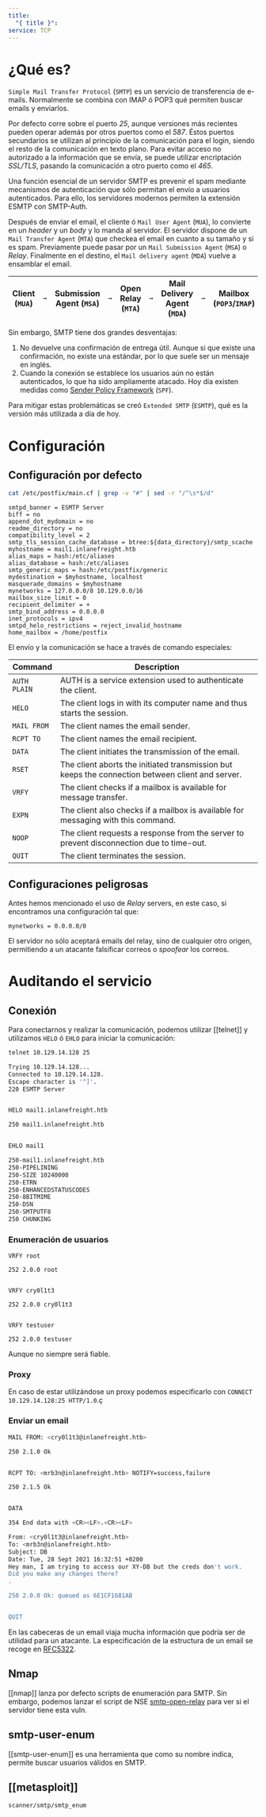 ```yaml
---
title:
  "{ title }": 
service: TCP
---
```

# ¿Qué es?

`Simple Mail Transfer Protocol` (`SMTP`) es un servicio de transferencia de e-mails. Normalmente se combina con IMAP ó POP3 qué permiten buscar emails y enviarlos.

Por defecto corre sobre el puerto *25*, aunque versiones más recientes pueden operar además por otros puertos como el *587*. Éstos puertos secundarios se utilizan al principio de la comunicación para el login, siendo el resto de la comunicación en texto plano. Para evitar acceso no autorizado a la información que se envía, se puede utilizar encriptación *SSL/TLS*, pasando la comunicación a otro puerto como el *465*.

Una función esencial de un servidor SMTP es prevenir el spam mediante mecanismos de autenticación que sólo permitan el envío a usuarios autenticados. Para ello, los servidores modernos permiten la extensión ESMTP con SMTP-Auth.

Después de enviar el email, el cliente ó `Mail User Agent` (`MUA`), lo convierte en un *header* y un *body* y lo manda al servidor. El servidor dispone de un `Mail Transfer Agent` (`MTA`) que checkea el email en cuanto a su tamaño y si es spam. Previamente puede pasar por un `Mail Submission Agent` (`MSA`) o *Relay*. Finalmente en el destino, el `Mail delivery agent` (`MDA`) vuelve a ensamblar el email.

| Client (`MUA`) | `➞` | Submission Agent (`MSA`) | `➞` | Open Relay (`MTA`) | `➞` | Mail Delivery Agent (`MDA`) | `➞` | Mailbox (`POP3`/`IMAP`) |
| -------------- | --- | ------------------------ | --- | ------------------ | --- | --------------------------- | --- | ----------------------- |

Sin embargo, SMTP tiene dos grandes desventajas:

1. No devuelve una confirmación de entrega útil. Aunque si que existe una confirmación, no existe una estándar, por lo que suele ser un mensaje en inglés.
2. Cuando la conexión se establece los usuarios aún no están autenticados, lo que ha sido ampliamente atacado. Hoy día existen medidas como [Sender Policy Framework](https://dmarcian.com/what-is-spf/) (`SPF`).

Para mitigar estas problemáticas se creó `Extended SMTP` (`ESMTP`), qué es la versión más utilizada a día de hoy.

# Configuración

## Configuración por defecto

```bash
cat /etc/postfix/main.cf | grep -v "#" | sed -r "/^\s*$/d"
```
```shell-session
smtpd_banner = ESMTP Server 
biff = no
append_dot_mydomain = no
readme_directory = no
compatibility_level = 2
smtp_tls_session_cache_database = btree:${data_directory}/smtp_scache
myhostname = mail1.inlanefreight.htb
alias_maps = hash:/etc/aliases
alias_database = hash:/etc/aliases
smtp_generic_maps = hash:/etc/postfix/generic
mydestination = $myhostname, localhost 
masquerade_domains = $myhostname
mynetworks = 127.0.0.0/8 10.129.0.0/16
mailbox_size_limit = 0
recipient_delimiter = +
smtp_bind_address = 0.0.0.0
inet_protocols = ipv4
smtpd_helo_restrictions = reject_invalid_hostname
home_mailbox = /home/postfix
```

El envío y la comunicación se hace a través de comando especiales:

|**Command**|**Description**|
|---|---|
|`AUTH PLAIN`|AUTH is a service extension used to authenticate the client.|
|`HELO`|The client logs in with its computer name and thus starts the session.|
|`MAIL FROM`|The client names the email sender.|
|`RCPT TO`|The client names the email recipient.|
|`DATA`|The client initiates the transmission of the email.|
|`RSET`|The client aborts the initiated transmission but keeps the connection between client and server.|
|`VRFY`|The client checks if a mailbox is available for message transfer.|
|`EXPN`|The client also checks if a mailbox is available for messaging with this command.|
|`NOOP`|The client requests a response from the server to prevent disconnection due to time-out.|
|`QUIT`|The client terminates the session.|

## Configuraciones peligrosas

Antes hemos mencionado el uso de *Relay* servers, en este caso, si encontramos una configuración tal que:

```shell-session
mynetworks = 0.0.0.0/0
```

El servidor no sólo aceptará emails del relay, sino de cualquier otro origen, permitiendo a un atacante falsificar correos o *spoofear* los correos.

# Auditando el servicio

## Conexión

Para conectarnos y realizar la comunicación, podemos utilizar [[telnet]] y utilizamos `HELO` ó `EHLO` para iniciar la comunicación:

```bash
telnet 10.129.14.128 25

Trying 10.129.14.128...
Connected to 10.129.14.128.
Escape character is '^]'.
220 ESMTP Server 


HELO mail1.inlanefreight.htb

250 mail1.inlanefreight.htb


EHLO mail1

250-mail1.inlanefreight.htb
250-PIPELINING
250-SIZE 10240000
250-ETRN
250-ENHANCEDSTATUSCODES
250-8BITMIME
250-DSN
250-SMTPUTF8
250 CHUNKING
```

### Enumeración de usuarios

```shell-session
VRFY root

252 2.0.0 root


VRFY cry0l1t3

252 2.0.0 cry0l1t3


VRFY testuser

252 2.0.0 testuser
```

Aunque no siempre será fiable.

### Proxy

En caso de estar utilizándose un proxy podemos especificarlo con `CONNECT 10.129.14.128:25 HTTP/1.0`.ç

### Enviar un email

```bash
MAIL FROM: <cry0l1t3@inlanefreight.htb>

250 2.1.0 Ok


RCPT TO: <mrb3n@inlanefreight.htb> NOTIFY=success,failure

250 2.1.5 Ok


DATA

354 End data with <CR><LF>.<CR><LF>

From: <cry0l1t3@inlanefreight.htb>
To: <mrb3n@inlanefreight.htb>
Subject: DB
Date: Tue, 28 Sept 2021 16:32:51 +0200
Hey man, I am trying to access our XY-DB but the creds don't work. 
Did you make any changes there?
.

250 2.0.0 Ok: queued as 6E1CF1681AB


QUIT
```

En las cabeceras de un email viaja mucha información que podría ser de utilidad para un atacante. La especificación de la estructura de un email se recoge en [RFC5322](https://datatracker.ietf.org/doc/html/rfc5322).

## Nmap

[[nmap]] lanza por defecto scripts de enumeración para SMTP. Sin embargo, podemos lanzar el script de NSE [smtp-open-relay](https://nmap.org/nsedoc/scripts/smtp-open-relay.html) para ver si el servidor tiene esta vuln.

## smtp-user-enum

[[smtp-user-enum]] es una herramienta que como su nombre indica, permite buscar usuarios válidos en SMTP.

## [[metasploit]]

```bash
scanner/smtp/smtp_enum
```

